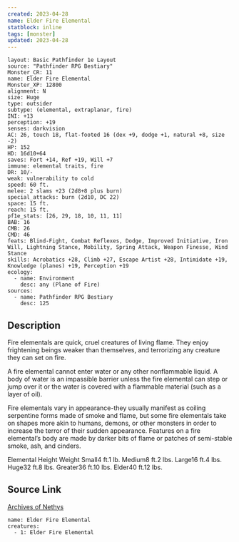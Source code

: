 ```yaml
---
created: 2023-04-28
name: Elder Fire Elemental
statblock: inline
tags: [monster]
updated: 2023-04-28
---
```

```statblock
layout: Basic Pathfinder 1e Layout
source: "Pathfinder RPG Bestiary"
Monster_CR: 11
name: Elder Fire Elemental
Monster_XP: 12800
alignment: N
size: Huge
type: outsider
subtype: (elemental, extraplanar, fire)
INI: +13
perception: +19
senses: darkvision
AC: 26, touch 18, flat-footed 16 (dex +9, dodge +1, natural +8, size -2)
HP: 152
HD: 16d10+64
saves: Fort +14, Ref +19, Will +7
immune: elemental traits, fire
DR: 10/-
weak: vulnerability to cold
speed: 60 ft.
melee: 2 slams +23 (2d8+8 plus burn)
special_attacks: burn (2d10, DC 22)
space: 15 ft.
reach: 15 ft.
pf1e_stats: [26, 29, 18, 10, 11, 11]
BAB: 16
CMB: 26
CMD: 46
feats: Blind-Fight, Combat Reflexes, Dodge, Improved Initiative, Iron Will, Lightning Stance, Mobility, Spring Attack, Weapon Finesse, Wind Stance
skills: Acrobatics +28, Climb +27, Escape Artist +28, Intimidate +19, Knowledge (planes) +19, Perception +19
ecology:
  - name: Environment
    desc: any (Plane of Fire)
sources:
  - name: Pathfinder RPG Bestiary
    desc: 125
```
## Description
Fire elementals are quick, cruel creatures of living flame. They enjoy frightening beings weaker than themselves, and terrorizing any creature they can set on fire.

A fire elemental cannot enter water or any other nonflammable liquid. A body of water is an impassible barrier unless the fire elemental can step or jump over it or the water is covered with a flammable material (such as a layer of oil).

Fire elementals vary in appearance-they usually manifest as coiling serpentine forms made of smoke and flame, but some fire elementals take on shapes more akin to humans, demons, or other monsters in order to increase the terror of their sudden appearance. Features on a fire elemental’s body are made by darker bits of flame or patches of semi-stable smoke, ash, and cinders.

Elemental Height Weight Small4 ft.1 lb. Medium8 ft.2 lbs. Large16 ft.4 lbs. Huge32 ft.8 lbs. Greater36 ft.10 lbs. Elder40 ft.12 lbs.
## Source Link
[Archives of Nethys](https://aonprd.com/MonsterDisplay.aspx?ItemName=Elder%20Fire%20Elemental)
```encounter-table
name: Elder Fire Elemental
creatures:
  - 1: Elder Fire Elemental
```
